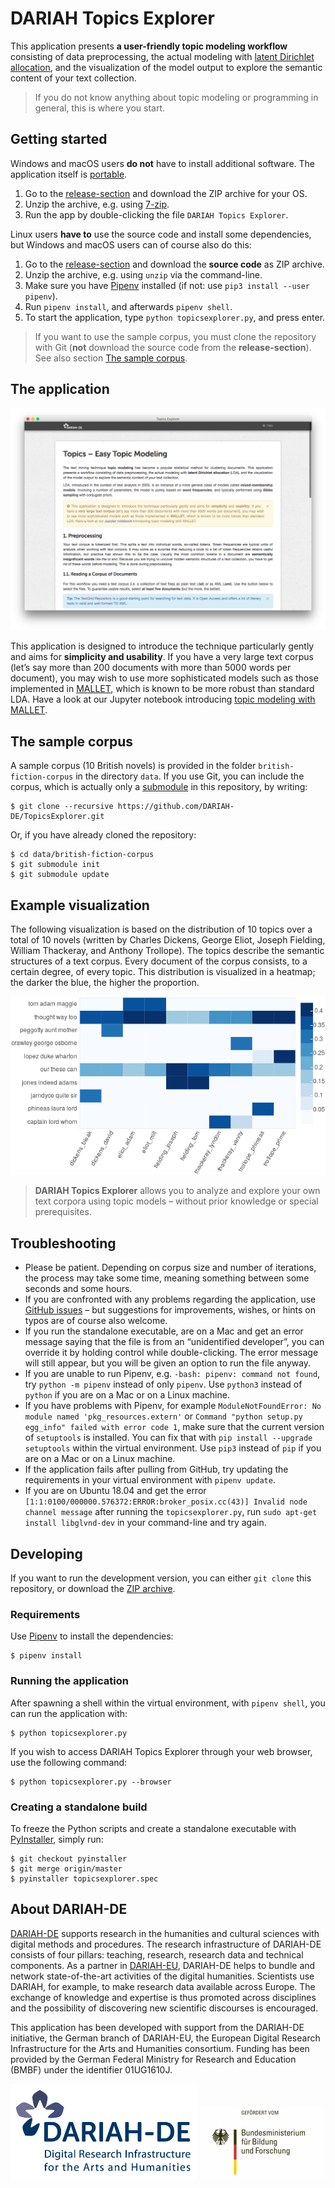 # DARIAH Topics Explorer
This application presents **a user-friendly topic modeling workflow** consisting of data preprocessing, the actual modeling with [latent Dirichlet allocation](http://www.jmlr.org/papers/volume3/blei03a/blei03a.pdf), and the visualization of the model output to explore the semantic content of your text collection.

> If you do not know anything about topic modeling or programming in general, this is where you start.

## Getting started
Windows and macOS users **do not** have to install additional software. The application itself is [portable](https://en.wikipedia.org/wiki/Portable_application).

1. Go to the [release-section](https://github.com/DARIAH-DE/TopicsExplorer/releases/latest) and download the ZIP archive for your OS.
2. Unzip the archive, e.g. using [7-zip](http://www.7-zip.org/).
3. Run the app by double-clicking the file `DARIAH Topics Explorer`.

Linux users **have to** use the source code and install some dependencies, but Windows and macOS users can of course also do this:

1. Go to the [release-section](https://github.com/DARIAH-DE/TopicsExplorer/releases/latest) and download the **source code** as ZIP archive.
2. Unzip the archive, e.g. using `unzip` via the command-line.
3. Make sure you have [Pipenv](https://docs.pipenv.org/) installed (if not: use `pip3 install --user pipenv`).
4. Run `pipenv install`, and afterwards `pipenv shell`.
5. To start the application, type `python topicsexplorer.py`, and press enter.

> If you want to use the sample corpus, you must clone the repository with Git (**not** download the source code from the **release-section**). See also section [The sample corpus](#the-sample-corpus).

## The application
![Demonstrator Screenshot](docs/images/screenshot.png)

 This application is designed to introduce the technique particularly gently and aims for **simplicity and usability**. If you have a very large text corpus (let’s say more than 200 documents with more than 5000 words per document), you may wish to use more sophisticated models such as those implemented in [MALLET](http://mallet.cs.umass.edu/topics.php), which is known to be more robust than standard LDA. Have a look at our Jupyter notebook introducing [topic modeling with MALLET](https://github.com/DARIAH-DE/Topics/blob/master/IntroducingMallet.ipynb).

## The sample corpus
A sample corpus (10 British novels) is provided in the folder `british-fiction-corpus` in the directory `data`. If you use Git, you can include the corpus, which is actually only a [submodule](https://git-scm.com/book/en/v2/Git-Tools-Submodules) in this repository, by writing:

```
$ git clone --recursive https://github.com/DARIAH-DE/TopicsExplorer.git
```

Or, if you have already cloned the repository:

```
$ cd data/british-fiction-corpus
$ git submodule init
$ git submodule update
```

## Example visualization
The following visualization is based on the distribution of 10 topics over a total of 10 novels (written by Charles Dickens, George Eliot, Joseph Fielding, William Thackeray, and Anthony Trollope). The topics describe the semantic structures of a text corpus. Every document of the corpus consists, to a certain degree, of every topic. This distribution is visualized in a heatmap; the darker the blue, the higher the proportion.

<p align="center">
  <img src="docs/images/heatmap.png"/>
</p>

> **DARIAH Topics Explorer** allows you to analyze and explore your own text corpora using topic models – without prior knowledge or special prerequisites.

## Troubleshooting
* Please be patient. Depending on corpus size and number of iterations, the process may take some time, meaning something between some seconds and some hours.
* If you are confronted with any problems regarding the application, use [GitHub issues](https://github.com/DARIAH-DE/TopicsExplorer/issues) – but suggestions for improvements, wishes, or hints on typos are of course also welcome.
* If you run the standalone executable, are on a Mac and get an error message saying that the file is from an “unidentified developer”, you can override it by holding control while double-clicking. The error message will still appear, but you will be given an option to run the file anyway.
* If you are unable to run Pipenv, e.g. `-bash: pipenv: command not found`, try `python -m pipenv` instead of only `pipenv`. Use `python3` instead of `python` if you are on a Mac or on a Linux machine.
* If you have problems with Pipenv, for example `ModuleNotFoundError: No module named 'pkg_resources.extern'` or `Command "python setup.py egg_info" failed with error code 1`, make sure that the current version of `setuptools` is installed. You can fix that with `pip install --upgrade setuptools` within the virtual environment. Use `pip3` instead of `pip` if you are on a Mac or on a Linux machine.
* If the application fails after pulling from GitHub, try updating the requirements in your virtual environment with `pipenv update`.
* If you are on Ubuntu 18.04 and get the error `[1:1:0100/000000.576372:ERROR:broker_posix.cc(43)] Invalid node channel message` after running the `topicsexplorer.py`, run `sudo apt-get install libglvnd-dev` in your command-line and try again.

## Developing
If you want to run the development version, you can either `git clone` this repository, or download the [ZIP archive](https://github.com/DARIAH-DE/TopicsExplorer/archive/master.zip).

### Requirements
Use [Pipenv](https://docs.pipenv.org/) to install the dependencies:

```
$ pipenv install
```

### Running the application

After spawning a shell within the virtual environment, with `pipenv shell`, you can run the application with:

```
$ python topicsexplorer.py
```

If you wish to access DARIAH Topics Explorer through your web browser, use the following command:

```
$ python topicsexplorer.py --browser
```

### Creating a standalone build
To freeze the Python scripts and create a standalone executable with [PyInstaller](http://www.pyinstaller.org/), simply run:

```
$ git checkout pyinstaller
$ git merge origin/master
$ pyinstaller topicsexplorer.spec
```

## About DARIAH-DE
[DARIAH-DE](https://de.dariah.eu) supports research in the humanities and cultural sciences with digital methods and procedures. The research infrastructure of DARIAH-DE consists of four pillars: teaching, research, research data and technical components. As a partner in [DARIAH-EU](http://dariah.eu/), DARIAH-DE helps to bundle and network state-of-the-art activities of the digital humanities. Scientists use DARIAH, for example, to make research data available across Europe. The exchange of knowledge and expertise is thus promoted across disciplines and the possibility of discovering new scientific discourses is encouraged.

This application has been developed with support from the DARIAH-DE initiative, the German branch of DARIAH-EU, the European Digital Research Infrastructure for the Arts and Humanities consortium. Funding has been provided by the German Federal Ministry for Research and Education (BMBF) under the identifier 01UG1610J.

![DARIAH-DE](https://raw.githubusercontent.com/DARIAH-DE/Topics/testing/docs/images/dariah-de_logo.png)
![BMBF](https://raw.githubusercontent.com/DARIAH-DE/Topics/testing/docs/images/bmbf_logo.png)
